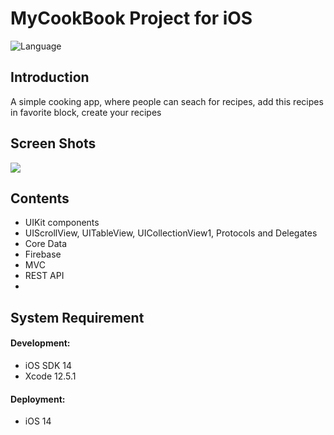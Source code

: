 # MyCookBook Project for iOS
<img src="https://camo.githubusercontent.com/467ed139385667771e9fe3da0e60ece0d4ec64128a76e8a515e57aecfddf765e/68747470733a2f2f696d672e736869656c64732e696f2f62616467652f73776966742d352d627269676874677265656e2e7376673f7374796c653d666c6174" alt="Language" data-canonical-src="https://img.shields.io/badge/swift-5-brightgreen.svg?style=flat" style="max-width: 100%;">

<h2>Introduction</h2>
<p>A simple cooking app, where people can seach for recipes, add this recipes in favorite block, create your recipes</p>

<h2>Screen Shots</h2>
<img src="https://i.ibb.co/p03xb0X/demo-Project.jpg" style="max-width: 100%;">

<h2>Contents</h2>
<ul>
  <li>UIKit components</li>
  <li>UIScrollView, UITableView, UICollectionView1, Protocols and Delegates</li>
  <li>Core Data</li>
  <li>Firebase</li>
  <li>MVC</li>
  <li>REST API</li>
  <li></li>
</ul>

<h2>System Requirement</h2>
<h4>Development:</h4>
<ul>
  <li>iOS SDK 14</li>
  <li>Xcode 12.5.1</li>
</ul>
<h4>Deployment:</h4>
<ul>
  <li>iOS 14</li>
</ul>

